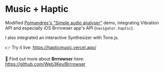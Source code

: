 # Music + Haptic

Modified [Poimandres's "Simple audio analyser"](https://codesandbox.io/s/wu51m) demo, integrating Vibration API and especially iOS Brrrowser app's API (`navigator.haptic`).

I also integrated an interactive Synthesizer with Tone.js.

👉 Try it live: https://hapticmusic.vercel.app/

🔗 Find out more about **Brrrowser** here: https://github.com/Web3Kev/Brrrowser